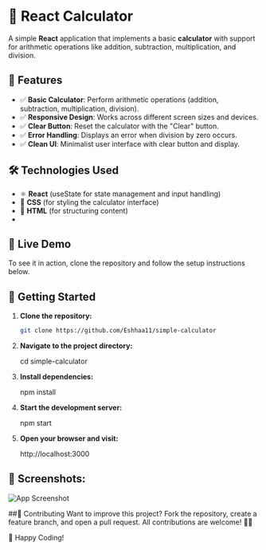 # 🧮 React Calculator

A simple **React** application that implements a basic **calculator** with support for arithmetic operations like addition, subtraction, multiplication, and division.

## 📌 Features
- ✅ **Basic Calculator**: Perform arithmetic operations (addition, subtraction, multiplication, division).
- ✅ **Responsive Design**: Works across different screen sizes and devices.
- ✅ **Clear Button**: Reset the calculator with the "Clear" button.
- ✅ **Error Handling**: Displays an error when division by zero occurs.
- ✅ **Clean UI**: Minimalist user interface with clear button and display.

## 🛠️ Technologies Used
- ⚛️ **React** (useState for state management and input handling)
- 🎨 **CSS** (for styling the calculator interface)
- 📄 **HTML** (for structuring content)
- 

## 🚀 Live Demo
To see it in action, clone the repository and follow the setup instructions below.

## 🚀 Getting Started

1. **Clone the repository:**

   ```bash
   git clone https://github.com/Eshhaa11/simple-calculator
   
2. **Navigate to the project directory:**

   cd simple-calculator

3. **Install dependencies:**

   npm install

4. **Start the development server:**

   npm start

5. **Open your browser and visit:**

   http://localhost:3000

 ## 🎨 Screenshots:
 ![App Screenshot](src/assets/image.png)

##🤝 Contributing
Want to improve this project? Fork the repository, create a feature branch, and open a pull request. All contributions are welcome! 🚀✨

🎉 Happy Coding!